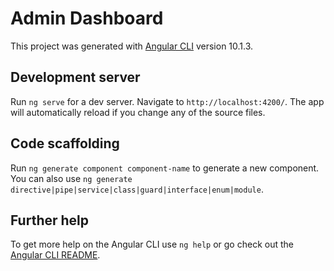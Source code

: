 # Admin Dashboard

This project was generated with [Angular CLI](https://github.com/angular/angular-cli) version 10.1.3.

## Development server

Run `ng serve` for a dev server. Navigate to `http://localhost:4200/`. The app will automatically reload if you change any of the source files.

## Code scaffolding

Run `ng generate component component-name` to generate a new component. You can also use `ng generate directive|pipe|service|class|guard|interface|enum|module`.


## Further help

To get more help on the Angular CLI use `ng help` or go check out the [Angular CLI README](https://github.com/angular/angular-cli/blob/master/README.md).
